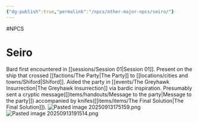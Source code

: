 ```yaml
---
{"dg-publish":true,"permalink":"/npcs/other-major-npcs/seiro/"}
---
```


#NPCS
# Seiro

Bard first encountered in [[sessions/Session 01\|Session 01]]. Present on the ship that crossed [[factions/The Party\|The Party]] to [[locations/cities and towns/Shiford\|Shiford]]. 
Aided the party in [[events/The Greyhawk Insurrection\|The Greyhawk Insurrection]] via bardic inspiration.
Presumably sent a cryptic message([[items/handouts/Message to the party\|Message to the party]]) accompanied by knifes([[items/items/The Final Solution\|The Final Solution]]).
![Pasted image 20250913175159.png](/img/user/npcs/images/Pasted%20image%2020250913175159.png)
![Pasted image 20250913191514.png](/img/user/npcs/images/Pasted%20image%2020250913191514.png)